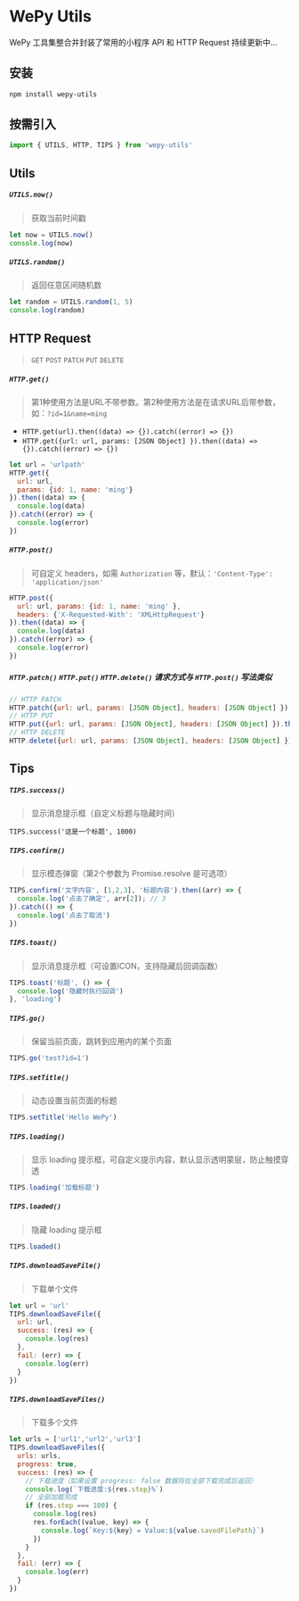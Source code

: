 # WePy Utils

WePy 工具集整合并封装了常用的小程序 API 和 HTTP Request 持续更新中...

## 安装

```bash
npm install wepy-utils
```

## 按需引入

```javascript
import { UTILS, HTTP, TIPS } from 'wepy-utils'
```

## Utils

##### `UTILS.now()`

> 获取当前时间戳

```javascript
let now = UTILS.now()
console.log(now)
```

##### `UTILS.random()`

> 返回任意区间随机数

```javascript
let random = UTILS.random(1, 5)
console.log(random)
```

## HTTP Request

> `GET` `POST` `PATCH` `PUT` `DELETE`

##### `HTTP.get()`


> 第1种使用方法是URL不带参数。第2种使用方法是在请求URL后带参数，如：`?id=1&name=ming`

- `HTTP.get(url).then((data) => {}).catch((error) => {})`
- `HTTP.get({url: url, params: [JSON Object] }).then((data) => {}).catch((error) => {})`

```javascript
let url = 'urlpath'
HTTP.get({
  url: url,
  params: {id: 1, name: 'ming'}
}).then((data) => {
  console.log(data)
}).catch((error) => {
  console.log(error)
})
```

##### `HTTP.post()`

> 可自定义 headers，如需 `Authorization` 等，默认：`'Content-Type': 'application/json'`

```javascript
HTTP.post({
  url: url, params: {id: 1, name: 'ming' },
  headers: {'X-Requested-With': 'XMLHttpRequest'}
}).then((data) => {
  console.log(data)
}).catch((error) => {
  console.log(error)
})
```

##### `HTTP.patch()` `HTTP.put()` `HTTP.delete()` 请求方式与 `HTTP.post()` 写法类似

```javascript
// HTTP PATCH
HTTP.patch({url: url, params: [JSON Object], headers: [JSON Object] }).then((data) => {}).catch((error) => {})
// HTTP PUT
HTTP.put({url: url, params: [JSON Object], headers: [JSON Object] }).then((data) => {}).catch((error) => {})
// HTTP DELETE
HTTP.delete({url: url, params: [JSON Object], headers: [JSON Object] }).then((data) => {}).catch((error) => {})
```

## Tips

##### `TIPS.success()`

> 显示消息提示框（自定义标题与隐藏时间）

```
TIPS.success('这是一个标题', 1000)
```

##### `TIPS.confirm()`

> 显示模态弹窗（第2个参数为 Promise.resolve 是可选项）

```javascript
TIPS.confirm('文字内容', [1,2,3], '标题内容').then((arr) => {
  console.log('点击了确定', arr[2]); // 3
}).catch(() => {
  console.log('点击了取消')
})
```

##### `TIPS.toast()`

> 显示消息提示框（可设置ICON，支持隐藏后回调函数）

```javascript
TIPS.toast('标题', () => {
  console.log('隐藏时执行回调')
}, 'loading')
```

##### `TIPS.go()`

> 保留当前页面，跳转到应用内的某个页面

```javascript
TIPS.go('test?id=1')
```

##### `TIPS.setTitle()`

> 动态设置当前页面的标题

```javascript
TIPS.setTitle('Hello WePy')
```

##### `TIPS.loading()`

> 显示 loading 提示框，可自定义提示内容，默认显示透明蒙层，防止触摸穿透

```javascript
TIPS.loading('加载标题')
```

##### `TIPS.loaded()`

> 隐藏 loading 提示框

```javascript
TIPS.loaded()
```

##### `TIPS.downloadSaveFile()`

> 下载单个文件

```javascript
let url = 'url'
TIPS.downloadSaveFile({
  url: url,
  success: (res) => {
    console.log(res)
  },
  fail: (err) => {
    console.log(err)
  }
})
```

##### `TIPS.downloadSaveFiles()`

> 下载多个文件

```javascript
let urls = ['url1','url2','url3']
TIPS.downloadSaveFiles({
  urls: urls,
  progress: true,
  success: (res) => {
    // 下载进度（如果设置 progress: false 数据将在全部下载完成后返回）
    console.log(`下载进度:${res.step}%`)
    // 全部加载完成
    if (res.step === 100) {
      console.log(res)
      res.forEach((value, key) => {
        console.log(`Key:${key} = Value:${value.savedFilePath}`)
      })
    }
  },
  fail: (err) => {
    console.log(err)
  }
})
```